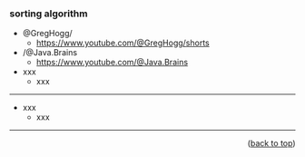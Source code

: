<a name="topage"></a>

### sorting algorithm 

* @GregHogg/
    * https://www.youtube.com/@GregHogg/shorts
* /@Java.Brains
    * https://www.youtube.com/@Java.Brains
* xxx
    * xxx

-----

* xxx
    * xxx

-----

<p align="right">(<a href="#topage">back to top</a>)</p>
<br/>
<br/>  
